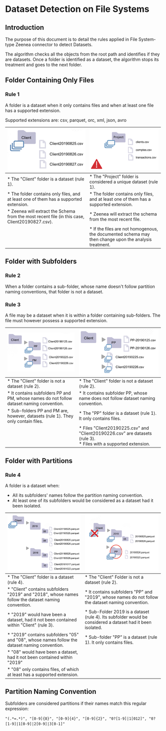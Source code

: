 # Dataset Detection on File Systems

## Introduction

The purpose of this document is to detail the rules applied in File System-type Zeenea connector to detect Datasets.

The algorithm checks all the objects from the root path and identifies if they are datasets. Once a folder is identified as a dataset, the algorithm stops its treatment and goes to the next folder.

## Folder Containing Only Files

### Rule 1
A folder is a dataset when it only contains files and when at least one file has a supported extension.

Supported extensions are: csv, parquet, orc, xml, json, avro

| ![](./images/zeenea-folders-rule1a.png) | ![](./images/zeenea-folders-rule1b.png) |
|-----------------------------------------|-----------------------------------------|
| * The "Client" folder is a dataset (rule 1). | * The "Project" folder is considered a unique dataset (rule 1). |
| * The folder contains only files, and at least one of them has a supported extension. | * The folder contains only files, and at least one of them has a supported extension. |
| * Zeenea will extract the Schema from the most recent file (in this case, Client20190827.csv). | * Zeenea will extract the schema from the most recent file. |
|  | * If the files are not homogenous, the documented schema may then change upon the analysis treatment. |

## Folder with Subfolders

### Rule 2

When a folder contains a sub-folder, whose name doesn't follow partition naming conventions, that folder is not a dataset.

### Rule 3

A file may be a dataset when it is within a folder containing sub-folders. The file must however possess a supported extension.

| ![](./images/zeenea-folders-rule3a.png) | ![](./images/zeenea-folders-rule3b.png) |
|-----------------------------------------|-----------------------------------------|
| * The "Client" folder is not a dataset (rule 2). | * The "Client" folder is not a dataset (rule 2). |
| * It contains subfolders PP and PM, whose names do not follow dataset naming convention. | * It contains subfolder PP, whose name does not follow dataset naming convention. |
| * Sub-folders PP and PM are, however, datasets (rule 1). They only contain files.  | * The "PP" folder is a dataset (rule 1). It only contains files. |
|  | * Files "Client20190225.csv" and "Client20190226.csv" are datasets (rule 3).<br />* Files with a supported extension. |

## Folder with Partitions

### Rule 4

A folder is a dataset when: 

* All its subfolders' names follow the partition naming convention.
* At least one of its subfolders would be considered as a dataset had it been isolated.

| ![](./images/zeenea-folders-rule4a.png) | ![](./images/zeenea-folders-rule4b.png) |
|-----------------------------------------|-----------------------------------------|
| * The "Client" folder is a dataset (rule 4). | * The "Client" Folder is not a dataset (rule 2). |
| * "Client" contains subfolders "2019" and "2018", whose names follow the dataset naming convention. | * It contains subfolders "PP" and "2019", whose names do not follow the dataset naming convention. |
| * "2019" would have been a dataset, had it not been contained within "Client" (rule 3). | * Sub-Folder 2019 is a dataset (rule 4). Its subfolder would be considered a dataset had it been isolated. |
| * "2019" contains subfolders "05" and "08", whose names follow the dataset naming convention. | * Sub-folder "PP" is a dataset (rule 1). It only contains files. |
| * "08" would have been a dataset, had it not been contained within "2019" |  |
| * "08" only contains files, of which at least has a supported extension. |  |

## Partition Naming Convention

Subfolders are considered partitions if their names match this regular expression:

`"(.*=.*)", "[0-9]{8}", "[0-9]{4}", "[0-9]{2}", "0?[1-9]|1[012]", "0?[1-9]|1[0-9]|2[0-9]|3[0-1]"`